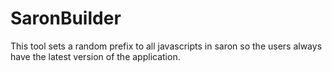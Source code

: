 # SaronBuilder
This tool sets a random prefix to all javascripts in saron so the users always have the latest version of the application. 
